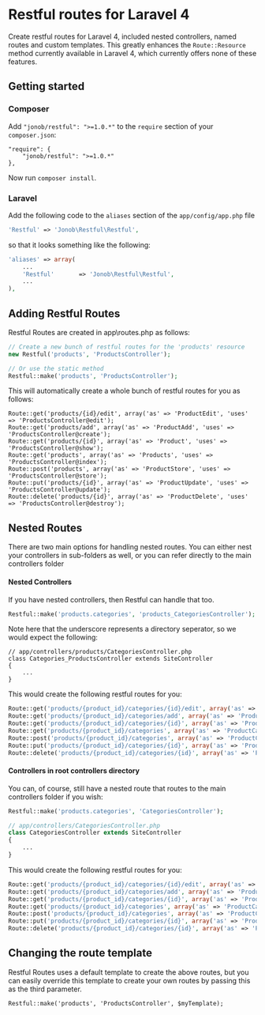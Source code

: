 # Restful routes for Laravel 4

Create restful routes for Laravel 4, included nested controllers, named routes and custom templates.
This greatly enhances the `Route::Resource` method currently available in Laravel 4, which currently
offers none of these features.

## Getting started

### Composer

Add `"jonob/restful": ">=1.0.*"` to the `require` section of your `composer.json`:

```composer
"require": {
	"jonob/restful": ">=1.0.*"
},

```

Now run `composer install`.

### Laravel

Add the following code to the `aliases` section of the `app/config/app.php` file

```php
'Restful' => 'Jonob\Restful\Restful',
```

so that it looks something like the following:

```php
'aliases' => array(
	...
	'Restful'       => 'Jonob\Restful\Restful',
	...
),
```

## Adding Restful Routes
Restful Routes are created in app\routes.php as follows:

```php
// Create a new bunch of restful routes for the 'products' resource
new Restful('products', 'ProductsController');

// Or use the static method
Restful::make('products', 'ProductsController');
```

This will automatically create a whole bunch of restful routes for you as follows:
```
Route::get('products/{id}/edit', array('as' => 'ProductEdit', 'uses' => 'ProductsController@edit');
Route::get('products/add', array('as' => 'ProductAdd', 'uses' => 'ProductsController@create');
Route::get('products/{id}', array('as' => 'Product', 'uses' => 'ProductsController@show');
Route::get('products', array('as' => 'Products', 'uses' => 'ProductsController@index');
Route::post('products', array('as' => 'ProductStore', 'uses' => 'ProductsController@store');
Route::put('products/{id}', array('as' => 'ProductUpdate', 'uses' => 'ProductsController@update');
Route::delete('products/{id}', array('as' => 'ProductDelete', 'uses' => 'ProductsController@destroy');
```

## Nested Routes

There are two main options for handling nested routes. You can either nest your controllers
in sub-folders as well, or you can refer directly to the main controllers folder

#### Nested Controllers
If you have nested controllers, then Restful can handle that too.
```php
Restful::make('products.categories', 'products_CategoriesController');
```
Note here that the underscore represents a directory seperator, so we would expect the following:
```
// app/controllers/products/CategoriesController.php
class Categories_ProductsController extends SiteController
{
	...
}
```

This would create the following restful routes for you:
```php
Route::get('products/{product_id}/categories/{id}/edit', array('as' => 'ProductCategoryEdit', 'uses' => 'products.CategoriesController@edit');
Route::get('products/{product_id}/categories/add', array('as' => 'ProductCommentAdd', 'uses' => 'products.CategoriesController@create');
Route::get('products/{product_id}/categories/{id}', array('as' => 'ProductCategory', 'uses' => 'products.CategoriesController@show');
Route::get('products/{product_id}/categories', array('as' => 'ProductCategories', 'uses' => 'products.CategoriesController@index');
Route::post('products/{product_id}/categories', array('as' => 'ProductCategoryAdd', 'uses' => 'products.CategoriesController@store');
Route::put('products/{product_id}/categories/{id}', array('as' => 'ProductCategoryUpdate', 'uses' => 'products.CategoriesController@update');
Route::delete('products/{product_id}/categories/{id}', array('as' => 'ProductCategoryDelete', 'uses' => 'products.CategoriesController@destroy');
```

#### Controllers in root controllers directory
You can, of course, still have a nested route that routes to the main controllers folder if you wish:
```php
Restful::make('products.categories', 'CategoriesController');

// app/controllers/CategoriesController.php
class CategoriesController extends SiteController
{
	...
}
```

This would create the following restful routes for you:
```php
Route::get('products/{product_id}/categories/{id}/edit', array('as' => 'ProductCategoryEdit', 'uses' => 'CategoriesController@edit');
Route::get('products/{product_id}/categories/add', array('as' => 'ProductCommentAdd', 'uses' => 'CategoriesController@create');
Route::get('products/{product_id}/categories/{id}', array('as' => 'ProductCategory', 'uses' => 'CategoriesController@show');
Route::get('products/{product_id}/categories', array('as' => 'ProductCategories', 'uses' => 'CategoriesController@index');
Route::post('products/{product_id}/categories', array('as' => 'ProductCategoryAdd', 'uses' => 'CategoriesController@store');
Route::put('products/{product_id}/categories/{id}', array('as' => 'ProductCategoryUpdate', 'uses' => 'CategoriesController@update');
Route::delete('products/{product_id}/categories/{id}', array('as' => 'ProductCategoryDelete', 'uses' => 'CategoriesController@destroy');
```

## Changing the route template
Restful Routes uses a default template to create the above routes, but you
can easily override this template to create your own routes by passing this
as the third parameter.
```
Restful::make('products', 'ProductsController', $myTemplate);
